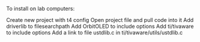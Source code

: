 
To install on lab computers:

Create new project with t4 config
Open project file and pull code into it
Add driverlib to filesearchpath
Add OrbitOLED to include options
Add ti/tivaware to include options
Add a link to file ustdlib.c in ti/tivaware/utils/ustdlib.c